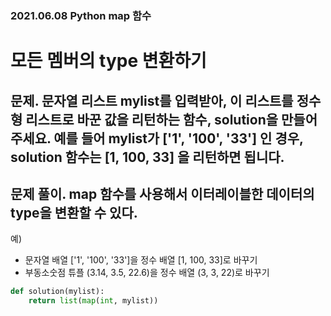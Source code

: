### 2021.06.08 Python map 함수

# 모든 멤버의 type 변환하기

## 문제. 문자열 리스트 mylist를 입력받아, 이 리스트를 정수형 리스트로 바꾼 값을 리턴하는 함수, solution을 만들어주세요. 예를 들어 mylist가 ['1', '100', '33'] 인 경우, solution 함수는 [1, 100, 33] 을 리턴하면 됩니다.

## 문제 풀이. map 함수를 사용해서 이터레이블한 데이터의 type을 변환할 수 있다.

예)
- 문자열 배열 ['1', '100', '33']을 정수 배열 [1, 100, 33]로 바꾸기
- 부동소숫점 튜플 (3.14, 3.5, 22.6)을 정수 배열 (3, 3, 22)로 바꾸기

```py
def solution(mylist):
	return list(map(int, mylist))
```
